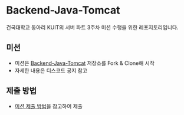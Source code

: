 # Backend-Java-Tomcat
건국대학교 동아리 KUIT의 서버 파트 3주차 미션 수행을 위한 레포지토리입니다.

## 미션
- 미션은 [Backend-Java-Tomcat](https://github.com/KUIT-2/Backend-Java-Tomcat) 저장소를 Fork & Clone해 시작
- 자세한 내용은 디스코드 공지 참고

## 제출 방법
- [미션 제출 방법](https://iron-tumbleweed-cb2.notion.site/f3b4e86d10b94511b262e17c71fedcdf?pvs=4)을 참고하여 제출
